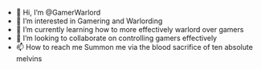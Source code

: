 - 👋 Hi, I’m @GamerWarlord
- 👀 I’m interested in Gamering and Warlording
- 🌱 I’m currently learning how to more effectively warlord over gamers
- 💞️ I’m looking to collaborate on controlling gamers effectively
- 📫 How to reach me Summon me via the blood sacrifice of ten absolute melvins

<!---
GamerWarlord/GamerWarlord is a ✨ special ✨ repository because its `README.md` (this file) appears on your GitHub profile.
You can click the Preview link to take a look at your changes.
--->
